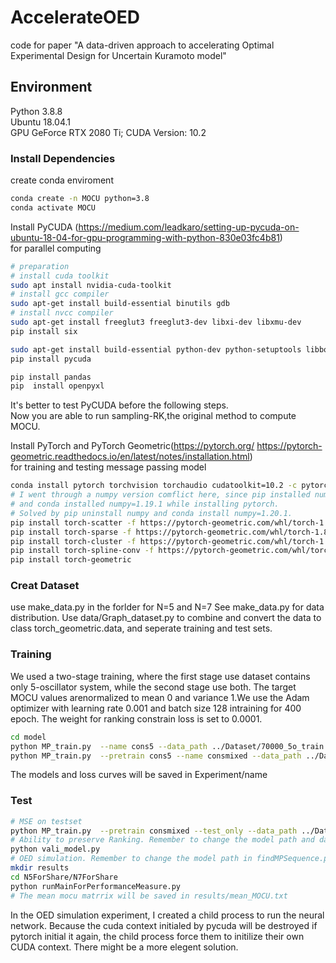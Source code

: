 # AccelerateOED
code for paper "A data-driven approach to accelerating Optimal Experimental Design for Uncertain Kuramoto model"

## Environment
Python 3.8.8  
Ubuntu 18.04.1  
GPU GeForce RTX 2080 Ti; CUDA Version: 10.2  

### Install Dependencies

create conda enviroment
```bash
conda create -n MOCU python=3.8
conda activate MOCU
```

Install PyCUDA (https://medium.com/leadkaro/setting-up-pycuda-on-ubuntu-18-04-for-gpu-programming-with-python-830e03fc4b81)  
for parallel computing
```bash
# preparation 
# install cuda toolkit
sudo apt install nvidia-cuda-toolkit 
# install gcc compiler
sudo apt-get install build-essential binutils gdb
# install nvcc compiler
sudo apt-get install freeglut3 freeglut3-dev libxi-dev libxmu-dev
pip install six

sudo apt-get install build-essential python-dev python-setuptools libboost-python-dev libboost-thread-dev -y
pip install pycuda

pip install pandas
pip  install openpyxl
 ```
It's better to test PyCUDA before the following steps.  
Now you are able to run sampling-RK,the original method to compute MOCU.

Install PyTorch and PyTorch Geometric(https://pytorch.org/  https://pytorch-geometric.readthedocs.io/en/latest/notes/installation.html)  
for training and testing message passing model

```bash
conda install pytorch torchvision torchaudio cudatoolkit=10.2 -c pytorch
# I went through a numpy version comflict here, since pip installed numpy=1.20.1 while installing pycuda, 
# and conda installed numpy=1.19.1 while installing pytorch.
# Solved by pip uninstall numpy and conda install numpy=1.20.1.
pip install torch-scatter -f https://pytorch-geometric.com/whl/torch-1.8.0+cu102.html 
pip install torch-sparse -f https://pytorch-geometric.com/whl/torch-1.8.0+cu102.html   
pip install torch-cluster -f https://pytorch-geometric.com/whl/torch-1.8.0+cu102.html  
pip install torch-spline-conv -f https://pytorch-geometric.com/whl/torch-1.8.0+cu102.html
pip install torch-geometric
```


### Creat Dataset
use make_data.py in the forlder for N=5 and N=7
See make_data.py for data distribution.
Use data/Graph_dataset.py to combine and convert the data to class torch_geometric.data, and seperate training and test sets.

### Training
We used a two-stage training, where the first stage use dataset contains only 5-oscillator system, while the second stage use both. The target MOCU values arenormalized to mean 0 and variance 1.We use the Adam optimizer with learning rate 0.001 and batch size 128 intraining for 400 epoch. The weight for ranking constrain loss is set to 0.0001.
```bash
cd model
python MP_train.py  --name cons5 --data_path ../Dataset/70000_5o_train.pth --EPOCH 400 --Constrain_weight 0.0001
python MP_train.py  --pretrain cons5 --name consmixed --data_path ../Dataset/56000_mixed.pth --EPOCH 400 --Constrain_weight 0.0001
```
The models and loss curves will be saved in Experiment/name

### Test
```bash
# MSE on testset
python MP_train.py  --pretrain consmixed --test_only --data_path ../Dataset/2000_7o_test.pth
# Ability to preserve Ranking. Remember to change the model path and data path.
python vali_model.py
# OED simulation. Remember to change the model path in findMPSequence.py.
mkdir results
cd N5ForShare/N7ForShare
python runMainForPerformanceMeasure.py
# The mean mocu matrrix will be saved in results/mean_MOCU.txt
```
In the OED simulation experiment, I created a child process to run the neural network. Because the cuda context initialed by pycuda will be destroyed if pytorch initial it again, the child process force them to initilize their own CUDA context. There might be a more elegent solution.
